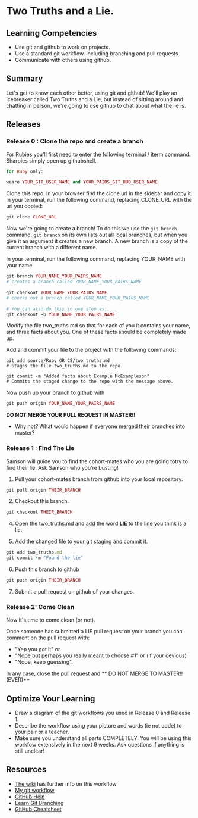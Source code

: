 # Two Truths and a Lie.

## Learning Competencies

* Use git and github to work on projects.
* Use a standard git workflow, including branching and pull requests
* Communicate with others using github.

## Summary

Let's get to know each other better, using git and github! We'll play an icebreaker called Two Truths and a Lie, but instead of sitting around and chatting in person, we're going to use github to chat about what the lie is.

## Releases

### Release 0 : Clone the repo and create a branch

For Rubies you'll first need to enter the following terminal / iterm command. Sharpies simply open up githubshell. 

```ruby
for Ruby only:

weare YOUR_GIT_USER_NAME and YOUR_PAIRS_GIT_HUB_USER_NAME
```

Clone this repo. In your browser find the clone url in the sidebar and copy it. In your terminal, run the following command, replacing CLONE_URL with the url you copied:

```ruby
git clone CLONE_URL
```

Now we're going to create a branch! To do this we use the `git branch` command. `git branch` on its own lists out all local branches, but when you give it an argument it creates a new branch. A new branch is a copy of the current branch with a different name.

In your terminal, run the following command, replacing YOUR_NAME with your name:

```ruby
git branch YOUR_NAME_YOUR_PAIRS_NAME 
# creates a branch called YOUR_NAME_YOUR_PAIRS_NAME 

git checkout YOUR_NAME_YOUR_PAIRS_NAME 
# checks out a branch called YOUR_NAME_YOUR_PAIRS_NAME 

# You can also do this in one step as:
git checkout -b YOUR_NAME_YOUR_PAIRS_NAME 
```

Modify the file two_truths.md so that for each of you it contains your name, and three facts about you. One of these facts should be completely made up.

Add and commit your file to the project with the following commands:

``` shell
git add source/Ruby OR CS/two_truths.md
# Stages the file two_truths.md to the repo.

git commit -m "Added facts about Example McExampleson"
# Commits the staged change to the repo with the message above.

```

Now push up your branch to github with

``` ruby
git push origin YOUR_NAME_YOUR_PAIRS_NAME 
```

**DO NOT MERGE YOUR PULL REQUEST IN MASTER!!**

* Why not? What would happen if everyone merged their branches into master?

### Release 1 : Find The Lie
Samson will guide you to find the cohort-mates who you are going totry to find their lie. Ask Samson who you're busting!

1. Pull your cohort-mates branch from github into your local repository.

```ruby
git pull origin THEIR_BRANCH
```

2. Checkout this branch.

```ruby 
git checkout THEIR_BRANCH
```

4. Open the two_truths.md and add the word **LIE** to the line you think is a lie.

5. Add the changed file to your git staging and commit it.

```ruby
git add two_truths.md
git commit -m "Found the lie"
```

6. Push this branch to github

```ruby
git push origin THEIR_BRANCH
```

7. Submit a pull request on github of your changes.

### Release 2: Come Clean

Now it's time to come clean (or not).

Once someone has submitted a LIE pull request on your branch you can comment on the pull request with:

* "Yep you got it" or
* "Nope but perhaps you really meant to choose #1" or (if your devious)
* "Nope, keep guessing".

In any case, close the pull request and
** DO NOT MERGE TO MASTER!! (EVER)**

## Optimize Your Learning

* Draw a diagram of the git workflows you used in Release 0 and Release 1.
* Describe the workflow using your picture and words (ie not code) to your pair or a teacher.
* Make sure you understand all parts COMPLETELY.  You will be using this workfow extensively in the next 9 weeks. Ask questions if anything is still unclear!

## Resources

- [The wiki](../../../phase-1-guide/wiki) has further info on this  workflow
- [My git workflow](workflow.md)
- [GitHub Help](https://help.github.com/)
- [Learn Git Branching](http://pcottle.github.io/learnGitBranching/)
- [GitHub Cheatsheet](http://byte.kde.org/~zrusin/git/git-cheat-sheet-medium.png)
